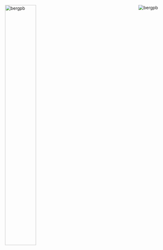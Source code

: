 <img src="https://github-readme-stats.vercel.app/api?username=bergpb&show_icons=true" width="45%" alt="bergpb" align='left' />
<img src="https://github-readme-stats.vercel.app/api/top-langs/?username=bergpb&layout=compact" alt="bergpb" align='right' />
